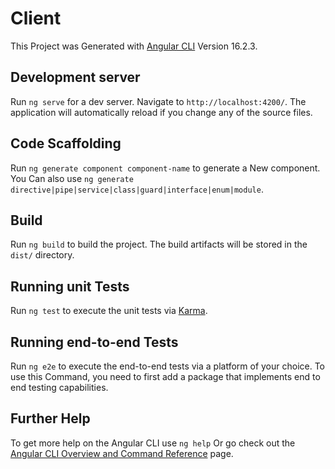 # Client

This Project was Generated with [Angular CLI](https://github.com/angular/angular-cli) Version 16.2.3.

## Development server

Run `ng serve` for a dev server. Navigate to `http://localhost:4200/`. The application will automatically reload if you change any of the source files.

## Code Scaffolding

Run `ng generate component component-name` to generate a New component. You Can also use `ng generate directive|pipe|service|class|guard|interface|enum|module`.

## Build

Run `ng build` to build the project. The build artifacts will be stored in the `dist/` directory.

## Running unit Tests

Run `ng test` to execute the unit tests via [Karma](https://karma-runner.github.io).

## Running end-to-end Tests

Run `ng e2e` to execute the end-to-end tests via a platform of your choice. To use this Command, you need to first add a package that implements end to end testing capabilities.

## Further Help

To get more help on the Angular CLI use `ng help` Or go check out the [Angular CLI Overview and Command Reference](https://angular.io/cli) page.

